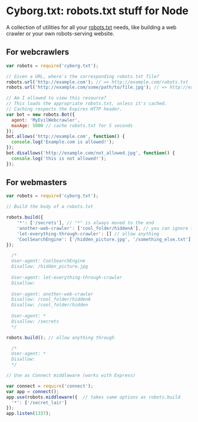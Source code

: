 Cyborg.txt: robots.txt stuff for Node
=====================================

A collection of utilities for all your [robots.txt](http://www.robotstxt.org/) needs, like building a web crawler or your own robots-serving website.

For webcrawlers
---------------

```javascript
var robots = require('cyborg.txt');

// Given a URL, where's the corresponding robots.txt file?
robots.url('http://example.com'); // => http://example.com/robots.txt
robots.url('http://example.com/some/path/to/file.jpg'); // => http://example.com/robots.txt

// Am I allowed to view this resource?
// This loads the appropriate robots.txt, unless it's cached.
// Caching respects the Expires HTTP header.
var bot = new robots.Bot({
  agent: 'MyEvilWebcrawler',
  maxAge: 5000 // cache robots.txt for 5 seconds
});
bot.allows('http://example.com', function() {
  console.log('Example.com is allowed!');
});
bot.disallows('http://example.com/not_allowed.jpg', function() {
  console.log('this is not allowed!');
});
```

For webmasters
--------------

```javascript
var robots = require('cyborg.txt');

// Build the body of a robots.txt

robots.build({
    '*': ['/secrets'], // "*" is always moved to the end
    'another-web-crawler': ['cool_folder/hiddenA'], // you can ignore the slash at the start
    'let-everything-through-crawler': [] // allow anything
    'CoolSearchEngine': ['/hidden_picture.jpg', '/something_else.txt'],
});

  /*
  User-agent: CoolSearchEngine
  Disallow: /hidden_picture.jpg
  
  User-agent: let-everything-through-crawler
  Disallow:
  
  User-agent: another-web-crawler
  Disallow: /cool_folder/hiddenA
  Disallow: /cool_folder/hidden
  
  User-agent: *
  Disallow: /secrets
  */

robots.build(); // allow anything through

  /*
  User-agent: *
  Disallow:
  */

// Use as Connect middleware (works with Express)

var connect = require('connect');
var app = connect();
app.use(robots.middleware({  // takes same options as robots.build
  '*': ['/secret_lair']
});
app.listen(1337);
```
